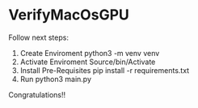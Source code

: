 # VerifyMacOsGPU

Follow next steps:

1. Create Enviroment
          python3 -m venv venv
2. Activate Enviroment
          Source/bin/Activate
3. Install Pre-Requisites
          pip install -r requirements.txt
4. Run
          python3 main.py

Congratulations!!
